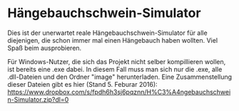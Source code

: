# Hängebauchschwein-Simulator

Dies ist der unerwartet reale Hängebauchschwein-Simulator für alle diejenigen, die schon immer mal einen Hängebauch haben wollten. Viel Spaß beim ausprobieren.

Für Windows-Nutzer, die sich das Projekt nicht selber kompillieren wollen, ist bereits eine .exe dabei. In diesem Fall muss man sich nur die .exe, alle .dll-Dateien und den Ordner "image" herunterladen.
Eine Zusammenstellung dieser Dateien gibt es hier (Stand 5. Feburar 2016): https://www.dropbox.com/s/fpdh6h3sj6pqznn/H%C3%A4ngebauchschwein-Simulator.zip?dl=0
